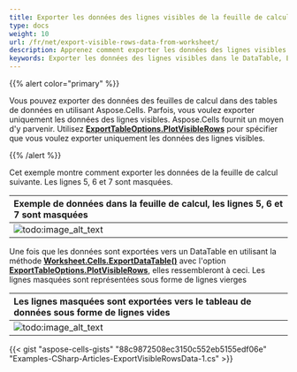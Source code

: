 ```yaml
---
title: Exporter les données des lignes visibles de la feuille de calcul
type: docs
weight: 10
url: /fr/net/export-visible-rows-data-from-worksheet/
description: Apprenez comment exporter les données des lignes visibles de la feuille de calcul via l API Aspose.Cells for .NET.
keywords: Exporter les données des lignes visibles dans le DataTable, Exporter les données des lignes non masquées dans le DataTable, Exporter les données des lignes dans le DataTable et Exclure les lignes masquées, Ignorer les lignes masquées lors de l exportation des données de la feuille de calcul dans le DataTable
---
```


{{% alert color="primary" %}}

Vous pouvez exporter des données des feuilles de calcul dans des tables de données en utilisant Aspose.Cells. Parfois, vous voulez exporter uniquement les données des lignes visibles. Aspose.Cells fournit un moyen d'y parvenir. Utilisez [**ExportTableOptions.PlotVisibleRows**](https://reference.aspose.com/cells/net/aspose.cells/exporttableoptions/properties/plotvisiblerows) pour spécifier que vous voulez exporter uniquement les données des lignes visibles.

{{% /alert %}}

Cet exemple montre comment exporter les données de la feuille de calcul suivante. Les lignes 5, 6 et 7 sont masquées.

|**Exemple de données dans la feuille de calcul, les lignes 5, 6 et 7 sont masquées**|
| :- |
|![todo:image_alt_text](export-visible-rows-data-from-worksheet_1.png)|

Une fois que les données sont exportées vers un DataTable en utilisant la méthode [**Worksheet.Cells.ExportDataTable()**](https://reference.aspose.com/cells/net/aspose.cells/cells/methods/exportdatatable/index) avec l'option [**ExportTableOptions.PlotVisibleRows**](https://reference.aspose.com/cells/net/aspose.cells/exporttableoptions/properties/plotvisiblerows), elles ressembleront à ceci. Les lignes masquées sont représentées sous forme de lignes vierges

|**Les lignes masquées sont exportées vers le tableau de données sous forme de lignes vides**|
| :- |
|![todo:image_alt_text](export-visible-rows-data-from-worksheet_2.png)|

{{< gist "aspose-cells-gists" "88c9872508ec3150c552eb5155edf06e" "Examples-CSharp-Articles-ExportVisibleRowsData-1.cs" >}}
